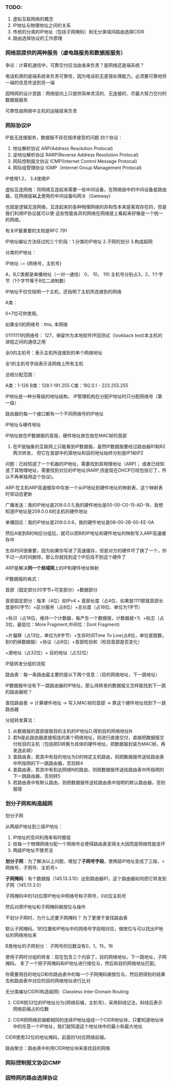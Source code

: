 ### TODO: 

1. 虚拟互联网络的概念
2. IP地址与物理地址之间的关系
3. 传统的分类的IP地址（包括子网掩码）和无分类域间路由选择CIDR
4. 路由选择协议的工作原理


### 网络层提供的两种服务（虚电路服务和数据报服务）

争论：计算机通信中，可靠交付应当由谁来负责？是网络还是端系统？

电话机用的是端系统来负责可靠性，因为电话机无差错处理能力，必须要可靠地将一端的信息传送到另一端

因特网的设计思路：网络层向上只提供简单灵活的、无连接的、尽最大努力交付的数据报服务

可靠性由网络中主机的运输层来负责

### 网际协议IP

IP是无连接服务，数据报不存在按序接受的问题
四个协议：

1. 地址解析协议  ARP(Address Resolution Protocal)
2. 逆地址解析协议  RARP(Reverse Address Resolution Protocal)
3. 网际控制报文协议 ICMP(Internet Control Message Protocal)
4. 网际组管理协议 IGMP（Internet Group Management Protocal)

IP使用1.2， 3.4使用IP

虚拟互连网络：将网络互连起来需要一些中间设备，在网络层中的中间设备是路由器，在网络层**以上**使用的中间设备叫网关（Gateway)

也就是逻辑互连网络，互连起来的各种物理网络的异构性本来是客观存在的，但是我们利用IP协议就可以使
这些性能各异的网络在网络层上看起来好像是一个统一的网络。

有关IP最重要的文档是RFC 791

IP地址编址方法经过的三个阶段：1.分类的IP地址 2.子网的划分 3.构成超网

分类的IP地址：

IP地址 ::= {网络号，主机号}

A，B,C类都是单播地址（一对一通信）  0，  10，   110  主机号分别占3，2，1个字节（1个字节等于8位二进制数）

IP地址不仅仅指明一个主机，还指明了主机所连接到的网络

A类：

  0+7位可供使用。

  如果全0的网络号：this, 本网络

  01111111的网络号： 127，保留作为本地软件环回测试（lookback test)本主机的进程之间的通信之用
  
  全0的主机号：表示主机所连接到的单个网络地址
  
  全1的主机号字段表示该网络上所有主机
  
总结分配范围：

A类：1-126   B类：128.1-191.255   C类：192.0.1 - 223.255.255

IP地址是一种分等级的地址结构， IP管理机构在分配IP地址时只分配网络号（第一级）

路由器的每一个接口都有一个不同网络号的IP地址

IP地址与硬件地址

IP地址放在IP数据报的首报，硬件地址放在放在MAC帧的首部

1. 在IP层抽象的互联网上只能看到IP数据报，虽然IP数据报要经过路由器R1和R2两次转发，
但它在首部中的源地址和目的地址始终分别是IP1和IP2

问题：已经知道了一个机器的IP地址，需要找到其物理地址（ARP)；
或者已经知道了其物理地址，需要找到对应的IP地址(RARP,但是现在DHCP已经包括它了，所以不再单独用这个协议)。

ARP:在主机ARP高速缓存中存放一个从IP地址到硬件地址的映射表，这个映射表时常动态更新

广播发送：我的IP地址是209.0.0.5,我的硬件地址是00-00-C0-15-AD-18，我想知道IP地址是209.0.0.6的主机的硬件地址

单播回应：我的IP地址是209.0.0.6，我的硬件地址是08-00-2B-00-EE-0A

然后A收到B的响应分组后，就可以把B的IP地址和硬件地址的映射写入ARP高速缓存中

生存时间很重要，因为如果你写进了高速缓存，但是对方的硬件坏了换了一个，你不过一点时间删除，那么你就找到这个IP后找不到这个硬件了

ARP是解决**同一个局域网**上的IP和硬件地址映射

IP数据报的格式：

首部（固定部分20字节+可变部分）+数据部分

首部固定部分：版本（4位）如IPv4 + 首部长度（占4位，如果是1111那就首部长度是60字节）+区分服务（占8位）+总长度（占16位，单位为1字节）

+标识（占16位，维持一个计数器，每产生一个数据报，计数器就+1）+标志（占3位，最低位：More Fragment,中间位：Dont Fragment)

+片偏移（占13位，单位为8字节）+生存时间Time To Live(占8位，单位是跳数，到0扔掉数据报）+协议（占8位）+首部检验和（检验首部是否变化）

+源地址（占32位）+ 目的地址（占32位）

IP层转发分组的流程

路由表：每一条路由最主要的是以下两个信息：（目的网络地址，下一跳地址）

IP数据报中没有下一跳路由器的IP地址，那么待转发的数据报又怎样能找到下一跳的路由器呢？

查找路由表 -> 计算硬件地址 -> 写入MAC帧的首部 -> 靠这个硬件地址找到下一跳路由器

分组转发算法： 

1. 从数据报的首部提取目的主机的IP地址D,得到目的网络地址N
2. 若N是此路由器直接相连的某个网络地址，则进行直接交付，直接把数据报交付给目的主机（包括把D转换为具体的硬件地址，把数据报封装为MAC帧，再发送此帧）
3. 查路由表，若其中有目的地址为D的特定主机路由，则把数据报传送给路由表中所指明的下一跳路由器，否则转4
4. 查路由表，若其中有到达网络N的路由，则把数据报传送给路由表中所指明的下一跳路由器，否则转5
5. 若路由表中有默认路由，则把数据报传送给路由表中指明的默认路由器，否则报错
 



### 划分子网和构造超网

划分子网

从两级IP地址到三级IP地址：

1. IP地址的空间利用率有时极低
2. 给每一个物理网络分配一个网络号会使得路由表变得太大因而是网络性能变坏
3. 两级IP地址不够灵活

**划分子网**：为了解决以上问题，增加了**子网号字段**，使两级IP地址变成了三级，<网络号、子网号、主机号>

**子网掩码**：有个数据报（145.13.3.10）达到路由器R1，这个路由器如何把它转发到子网（145.13.3.0）

子网掩码中的1对应原IP地址中网络号和子网号，0对应主机号
           
然后对原IP地址和子网掩码做按位与操作

不划分子网时，为什么还要子网掩码？ 为了更便于查找路由表

默认子网掩码，1的位置和IP地址中的网络号字段相对应，做按位与可以找出IP地址的网络地址来

B类地址的子网划分： 子网号的位数没有0，1，15，16

使用子网时分组的转发：现在包含三个内容了，目的网络地址，下一跳地址，子网掩码。
多了一个把子网掩码和IP地址进行按位与，然后和目的网络地址匹配。

你需要用目的地址D和你路由表中的每一个子网掩码做按位与，然后把得到的结果去和路由表中对应的目的网络地址进行比对

无分类编址CIDR(构造超网）Classless Inter-Domain Routing

1. CIDR把32位的IP地址分为{网络前缀，主机号}，采用斜线记法，斜线后表示网络前缀占的位数

2. CIDR把网络前缀都相同的连续IP地址组成一个CIDR地址块，只要知道地址块中的任意一个IP地址，我们就知道这个地址块中的最小和最大地址

CIDR使用32位的地址掩码，前面的1对应网络前缀。

路由聚合：路由表中利用CIDR地址块来查找目的网络

### 网际控制报文协议ICMP

### 因特网的路由选择协议
